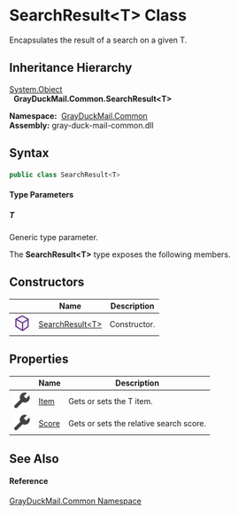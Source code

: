 SearchResult&lt;T> Class
========================
Encapsulates the result of a search on a given T.


Inheritance Hierarchy
---------------------
[System.Object][1]  
  **GrayDuckMail.Common.SearchResult&lt;T>**  

  **Namespace:**  [GrayDuckMail.Common][2]  
  **Assembly:** gray-duck-mail-common.dll

Syntax
------

```csharp
public class SearchResult<T>

```

#### Type Parameters

##### *T*
Generic type parameter.

The **SearchResult&lt;T>** type exposes the following members.


Constructors
------------

|                  | Name                    | Description  |
| ---------------- | ----------------------- | ------------ |
| ![Public method] | [SearchResult&lt;T>][3] | Constructor. |


Properties
----------

|                    | Name       | Description                             |
| ------------------ | ---------- | --------------------------------------- |
| ![Public property] | [Item][4]  | Gets or sets the T item.                |
| ![Public property] | [Score][5] | Gets or sets the relative search score. |


See Also
--------

#### Reference
[GrayDuckMail.Common Namespace][2]  

[1]: https://docs.microsoft.com/dotnet/api/system.object
[2]: ../README.md
[3]: _ctor.md
[4]: Item.md
[5]: Score.md
[Public method]: ../../icons/pubmethod.svg "Public method"
[Public property]: ../../icons/pubproperty.svg "Public property"